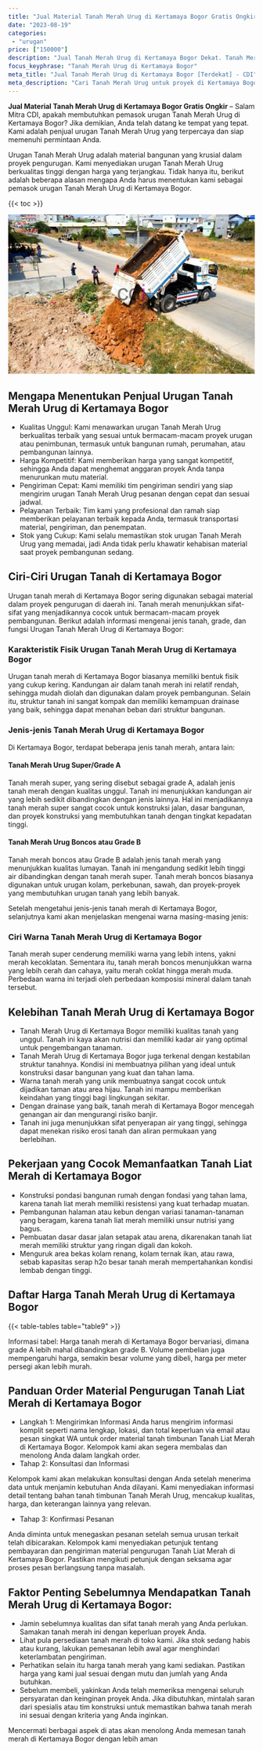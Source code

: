 ```yaml
---
title: "Jual Material Tanah Merah Urug di Kertamaya Bogor Gratis Ongkir"
date: "2023-08-19"
categories:
 - "urugan"
price: ["150000"]
description: "Jual Tanah Merah Urug di Kertamaya Bogor Dekat. Tanah Merah Urug ini sering digunakan dalam proyek konstruksi sebagai material timbunan yang berkualitas dan tepat guna. Hubungi kami untuk informasi lebih lanjut."
focus_keyphrase: "Tanah Merah Urug di Kertamaya Bogor"
meta_title: "Jual Tanah Merah Urug di Kertamaya Bogor [Terdekat] - CDI"
meta_description: "Cari Tanah Merah Urug untuk proyek di Kertamaya Bogor? Kami menyediakan Tanah Merah Urug berkualitas untuk urugan lahan. Dapatkan penawaran terbaik sekarang."
---
```


**Jual Material Tanah Merah Urug di Kertamaya Bogor Gratis Ongkir** – Salam Mitra CDI, apakah membutuhkan pemasok urugan Tanah Merah Urug di Kertamaya Bogor? Jika demikian, Anda telah datang ke tempat yang tepat. Kami adalah penjual urugan Tanah Merah Urug yang terpercaya dan siap memenuhi permintaan Anda.

Urugan Tanah Merah Urug adalah material bangunan yang krusial dalam proyek pengurugan. Kami menyediakan urugan Tanah Merah Urug berkualitas tinggi dengan harga yang terjangkau. Tidak hanya itu, berikut adalah beberapa alasan mengapa Anda harus menentukan kami sebagai pemasok urugan Tanah Merah Urug di Kertamaya Bogor.

{{< toc >}}

![Jual Material Tanah Merah Urug di Kertamaya Bogor Gratis Ongkir](/images/tanah/tanah-urug-19.jpg)

## Mengapa Menentukan Penjual Urugan Tanah Merah Urug di Kertamaya Bogor

*   Kualitas Unggul: Kami menawarkan urugan Tanah Merah Urug berkualitas terbaik yang sesuai untuk bermacam-macam proyek urugan atau penimbunan, termasuk untuk bangunan rumah, perumahan, atau pembangunan lainnya.
*   Harga Kompetitif: Kami memberikan harga yang sangat kompetitif, sehingga Anda dapat menghemat anggaran proyek Anda tanpa menurunkan mutu material.
*   Pengiriman Cepat: Kami memiliki tim pengiriman sendiri yang siap mengirim urugan Tanah Merah Urug pesanan dengan cepat dan sesuai jadwal.
*   Pelayanan Terbaik: Tim kami yang profesional dan ramah siap memberikan pelayanan terbaik kepada Anda, termasuk transportasi material, pengiriman, dan penempatan.
*   Stok yang Cukup: Kami selalu memastikan stok urugan Tanah Merah Urug yang memadai, jadi Anda tidak perlu khawatir kehabisan material saat proyek pembangunan sedang. 

## Ciri-Ciri Urugan Tanah di Kertamaya Bogor

Urugan tanah merah di Kertamaya Bogor sering digunakan sebagai material dalam proyek pengurugan di daerah ini. Tanah merah menunjukkan sifat-sifat yang menjadikannya cocok untuk bermacam-macam proyek pembangunan. Berikut adalah informasi mengenai jenis tanah, grade, dan fungsi Urugan Tanah Merah Urug di Kertamaya Bogor:

### Karakteristik Fisik Urugan Tanah Merah Urug di Kertamaya Bogor

Urugan tanah merah di Kertamaya Bogor biasanya memiliki bentuk fisik yang cukup kering. Kandungan air dalam tanah merah ini relatif rendah, sehingga mudah diolah dan digunakan dalam proyek pembangunan. Selain itu, struktur tanah ini sangat kompak dan memiliki kemampuan drainase yang baik, sehingga dapat menahan beban dari struktur bangunan.

### Jenis-jenis Tanah Merah Urug di Kertamaya Bogor

Di Kertamaya Bogor, terdapat beberapa jenis tanah merah, antara lain:

#### Tanah Merah Urug Super/Grade A

Tanah merah super, yang sering disebut sebagai grade A, adalah jenis tanah merah dengan kualitas unggul. Tanah ini menunjukkan kandungan air yang lebih sedikit dibandingkan dengan jenis lainnya. Hal ini menjadikannya tanah merah super sangat cocok untuk konstruksi jalan, dasar bangunan, dan proyek konstruksi yang membutuhkan tanah dengan tingkat kepadatan tinggi.

#### Tanah Merah Urug Boncos atau Grade B

Tanah merah boncos atau Grade B adalah jenis tanah merah yang menunjukkan kualitas lumayan. Tanah ini mengandung sedikit lebih tinggi air dibandingkan dengan tanah merah super. Tanah merah boncos biasanya digunakan untuk urugan kolam, perkebunan, sawah, dan proyek-proyek yang membutuhkan urugan tanah yang lebih banyak.

Setelah mengetahui jenis-jenis tanah merah di Kertamaya Bogor, selanjutnya kami akan menjelaskan mengenai warna masing-masing jenis:

### Ciri Warna Tanah Merah Urug di Kertamaya Bogor

Tanah merah super cenderung memiliki warna yang lebih intens, yakni merah kecoklatan. Sementara itu, tanah merah boncos menunjukkan warna yang lebih cerah dan cahaya, yaitu merah coklat hingga merah muda. Perbedaan warna ini terjadi oleh perbedaan komposisi mineral dalam tanah tersebut.

## Kelebihan Tanah Merah Urug di Kertamaya Bogor

*   Tanah Merah Urug di Kertamaya Bogor memiliki kualitas tanah yang unggul. Tanah ini kaya akan nutrisi dan memiliki kadar air yang optimal untuk pengembangan tanaman.
*   Tanah Merah Urug di Kertamaya Bogor juga terkenal dengan kestabilan struktur tanahnya. Kondisi ini membuatnya pilihan yang ideal untuk konstruksi dasar bangunan yang kuat dan tahan lama.
*   Warna tanah merah yang unik membuatnya sangat cocok untuk dijadikan taman atau area hijau. Tanah ini mampu memberikan keindahan yang tinggi bagi lingkungan sekitar.
*   Dengan drainase yang baik, tanah merah di Kertamaya Bogor mencegah genangan air dan mengurangi risiko banjir.
*   Tanah ini juga menunjukkan sifat penyerapan air yang tinggi, sehingga dapat menekan risiko erosi tanah dan aliran permukaan yang berlebihan.

## Pekerjaan yang Cocok Memanfaatkan Tanah Liat Merah di Kertamaya Bogor

*   Konstruksi pondasi bangunan rumah dengan fondasi yang tahan lama, karena tanah liat merah memiliki resistensi yang kuat terhadap muatan.
*   Pembangunan halaman atau kebun dengan variasi tanaman-tanaman yang beragam, karena tanah liat merah memiliki unsur nutrisi yang bagus.
*   Pembuatan dasar dasar jalan setapak atau arena, dikarenakan tanah liat merah memiliki struktur yang ringan digali dan kokoh.
*   Menguruk area bekas kolam renang, kolam ternak ikan, atau rawa, sebab kapasitas serap h2o besar tanah merah mempertahankan kondisi lembab dengan tinggi.

## Daftar Harga Tanah Merah Urug di Kertamaya Bogor

{{< table-tables table="table9" >}}

Informasi tabel: Harga tanah merah di Kertamaya Bogor bervariasi, dimana grade A lebih mahal dibandingkan grade B. Volume pembelian juga mempengaruhi harga, semakin besar volume yang dibeli, harga per meter persegi akan lebih murah.

## Panduan Order Material Pengurugan Tanah Liat Merah di Kertamaya Bogor

*   Langkah 1: Mengirimkan Informasi
Anda harus mengirim informasi komplit seperti nama lengkap, lokasi, dan total keperluan via email atau pesan singkat WA untuk order material tanah timbunan Tanah Liat Merah di Kertamaya Bogor. Kelompok kami akan segera membalas dan menolong Anda dalam langkah order.
*   Tahap 2: Konsultasi dan Informasi

Kelompok kami akan melakukan konsultasi dengan Anda setelah menerima data untuk menjamin kebutuhan Anda dilayani. Kami menyediakan informasi detail tentang bahan tanah timbunan Tanah Merah Urug, mencakup kualitas, harga, dan keterangan lainnya yang relevan.
*   Tahap 3: Konfirmasi Pesanan

Anda diminta untuk menegaskan pesanan setelah semua urusan terkait telah dibicarakan. Kelompok kami menyediakan petunjuk tentang pembayaran dan pengiriman material pengurugan Tanah Liat Merah di Kertamaya Bogor. Pastikan mengikuti petunjuk dengan seksama agar proses pesan berlangsung tanpa masalah.

## Faktor Penting Sebelumnya Mendapatkan Tanah Merah Urug di Kertamaya Bogor:

*   Jamin sebelumnya kualitas dan sifat tanah merah yang Anda perlukan. Samakan tanah merah ini dengan keperluan proyek Anda.
*   Lihat pula persediaan tanah merah di toko kami. Jika stok sedang habis atau kurang, lakukan pemesanan lebih awal agar menghindari keterlambatan pengiriman.
*   Perhatikan selain itu harga tanah merah yang kami sediakan. Pastikan harga yang kami jual sesuai dengan mutu dan jumlah yang Anda butuhkan.
*   Sebelum membeli, yakinkan Anda telah memeriksa mengenai seluruh persyaratan dan keinginan proyek Anda. Jika dibutuhkan, mintalah saran dari spesialis atau tim konstruksi untuk memastikan bahwa tanah merah ini sesuai dengan kriteria yang Anda inginkan.

Mencermati berbagai aspek di atas akan menolong Anda memesan tanah merah di Kertamaya Bogor dengan lebih aman
